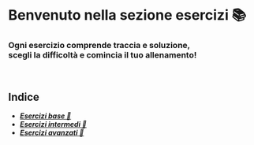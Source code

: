# Benvenuto nella sezione esercizi 📚

### Ogni esercizio comprende traccia e soluzione, <br> scegli la difficoltà e comincia il tuo allenamento! 

<br>

## Indice
* ***[Esercizi base 📗](./1-base/ "esercizi-link")***
* ***[Esercizi intermedi 📒](./2-intermedi/ "esercizi-link")***
* ***[Esercizi avanzati 📕](./3-avanzati/ "esercizi-link")***